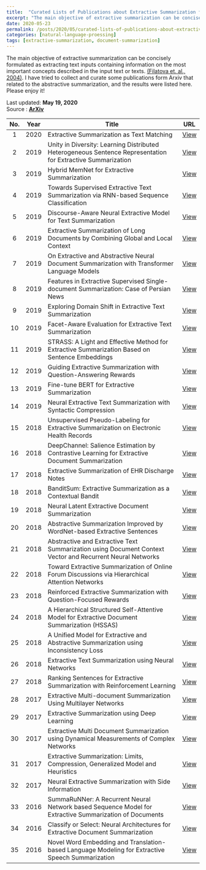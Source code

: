 ```yaml
---
title:  "Curated Lists of Publications about Extractive Summarization from ArXiv"
excerpt: "The main objective of extractive summarization can be concisely formulated as extracting text inputs containing information on the most important concepts described in the input text or texts.  I have tried to collect and curate some publications form Arxiv that related to the extractive summarization, and the results were listed here. Please enjoy it! "
date: 2020-05-23
permalink: /posts/2020/05/curated-lists-of-publications-about-extractive-summarization-from-arxiv/
categories: [natural-language-proessing]
tags: [extractive-summarization, document-summarization]
---
```


The main objective of extractive summarization can be concisely formulated as extracting text inputs containing information on the most important concepts described in the input text or texts. [(Filatova et. al., 2004)](https://www.aclweb.org/anthology/W04-1017). I have tried to collect and curate some publications form Arxiv that related to the abstractive summarization, and the results were listed here. Please enjoy it! 

Last updated: **May 19, 2020** <br />
Source      : [**ArXiv**](https://arxiv.org/)

|No.| Year  |  Title | URL      |
|:-:| :---: | ------ | :------: |
|1|2020|Extractive Summarization as Text Matching| [View](https://arxiv.org/abs/2004.08795) |
|2|2019|Unity in Diversity: Learning Distributed Heterogeneous Sentence Representation for Extractive Summarization| [View](https://arxiv.org/abs/1912.11688) |
|3|2019|Hybrid MemNet for Extractive Summarization| [View](https://arxiv.org/abs/1912.11701) |
|4|2019|Towards Supervised Extractive Text Summarization via RNN-based Sequence Classification| [View](https://arxiv.org/abs/1911.06121) |
|5|2019|Discourse-Aware Neural Extractive Model for Text Summarization| [View](https://arxiv.org/abs/1910.14142) |
|6|2019|Extractive Summarization of Long Documents by Combining Global and Local Context| [View](https://arxiv.org/abs/1909.08089) |
|7|2019|On Extractive and Abstractive Neural Document Summarization with Transformer Language Models| [View](https://arxiv.org/abs/1909.03186) |
|8|2019|Features in Extractive Supervised Single-document Summarization: Case of Persian News| [View](https://arxiv.org/abs/1909.02776) |
|9|2019|Exploring Domain Shift in Extractive Text Summarization| [View](https://arxiv.org/abs/1908.11664) |
|10|2019|Facet-Aware Evaluation for Extractive Text Summarization| [View](https://arxiv.org/abs/1908.10383) |
|11|2019|STRASS: A Light and Effective Method for Extractive Summarization Based on Sentence Embeddings| [View](https://arxiv.org/abs/1907.07323) |
|12|2019|Guiding Extractive Summarization with Question-Answering Rewards| [View](https://arxiv.org/abs/1904.02321) |
|13|2019|Fine-tune BERT for Extractive Summarization| [View](https://arxiv.org/abs/1903.10318) |
|14|2019|Neural Extractive Text Summarization with Syntactic Compression| [View](https://arxiv.org/abs/1902.00863) |
|15|2018|Unsupervised Pseudo-Labeling for Extractive Summarization on Electronic Health Records| [View](https://arxiv.org/abs/1811.08040) |
|16|2018|DeepChannel: Salience Estimation by Contrastive Learning for Extractive Document Summarization| [View](https://arxiv.org/abs/1811.02394) |
|17|2018|Extractive Summarization of EHR Discharge Notes| [View](https://arxiv.org/abs/1810.12085) |
|18|2018|BanditSum: Extractive Summarization as a Contextual Bandit| [View](https://arxiv.org/abs/1809.09672) |
|19|2018|Neural Latent Extractive Document Summarization| [View](https://arxiv.org/abs/1808.07187) |
|20|2018|Abstractive Summarization Improved by WordNet-based Extractive Sentences| [View](https://arxiv.org/abs/1808.01426) |
|21|2018|Abstractive and Extractive Text Summarization using Document Context Vector and Recurrent Neural Networks| [View](https://arxiv.org/abs/1807.08000) |
|22|2018|Toward Extractive Summarization of Online Forum Discussions via Hierarchical Attention Networks| [View](https://arxiv.org/abs/1805.10390) |
|23|2018|Reinforced Extractive Summarization with Question-Focused Rewards| [View](https://arxiv.org/abs/1805.10392) |
|24|2018|A Hierarchical Structured Self-Attentive Model for Extractive Document Summarization (HSSAS)| [View](https://arxiv.org/abs/1805.07799) |
|25|2018|A Unified Model for Extractive and Abstractive Summarization using Inconsistency Loss| [View](https://arxiv.org/abs/1805.06266) |
|26|2018|Extractive Text Summarization using Neural Networks| [View](https://arxiv.org/abs/1802.10137) |
|27|2018|Ranking Sentences for Extractive Summarization with Reinforcement Learning| [View](https://arxiv.org/abs/1802.08636) |
|28|2017|Extractive Multi-document Summarization Using Multilayer Networks| [View](https://arxiv.org/abs/1711.02608) |
|29|2017|Extractive Summarization using Deep Learning| [View](https://arxiv.org/abs/1708.04439) |
|30|2017|Extractive Multi Document Summarization using Dynamical Measurements of Complex Networks| [View](https://arxiv.org/abs/1708.01769) |
|31|2017|Extractive Summarization: Limits, Compression, Generalized Model and Heuristics| [View](https://arxiv.org/abs/1704.05550) |
|32|2017|Neural Extractive Summarization with Side Information| [View](https://arxiv.org/abs/1704.04530) |
|33|2016|SummaRuNNer: A Recurrent Neural Network based Sequence Model for Extractive Summarization of Documents| [View](https://arxiv.org/abs/1611.04230) |
|34|2016|Classify or Select: Neural Architectures for Extractive Document Summarization| [View](https://arxiv.org/abs/1611.04244) |
|35|2016|Novel Word Embedding and Translation-based Language Modeling for Extractive Speech Summarization| [View](https://arxiv.org/abs/1607.06532) |
